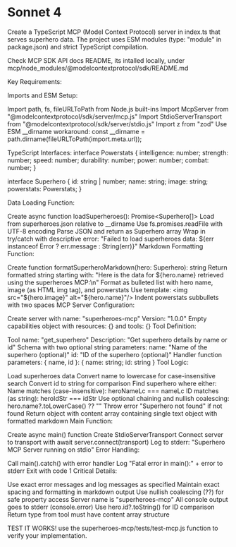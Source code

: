# Sonnet 4

Create a TypeScript MCP (Model Context Protocol) server in index.ts that serves superhero data. The project uses ESM modules (type: "module" in package.json) and strict TypeScript compilation.

Check MCP SDK API docs README, its intalled locally, under mcp/node_modules/@modelcontextprotocol/sdk/README.md

Key Requirements:

Imports and ESM Setup:

Import path, fs, fileURLToPath from Node.js built-ins
Import McpServer from "@modelcontextprotocol/sdk/server/mcp.js"
Import StdioServerTransport from "@modelcontextprotocol/sdk/server/stdio.js"
Import z from "zod"
Use ESM __dirname workaround: const __dirname = path.dirname(fileURLToPath(import.meta.url));

TypeScript Interfaces:
interface Powerstats {
intelligence: number;
strength: number;
speed: number;
durability: number;
power: number;
combat: number;
}

interface Superhero {
id: string | number;
name: string;
image: string;
powerstats: Powerstats;
}

Data Loading Function:

Create async function loadSuperheroes(): Promise<Superhero[]>
Load from superheroes.json relative to __dirname
Use fs.promises.readFile with UTF-8 encoding
Parse JSON and return as Superhero array
Wrap in try/catch with descriptive error: "Failed to load superheroes data: ${err instanceof Error ? err.message : String(err)}"
Markdown Formatting Function:

Create function formatSuperheroMarkdown(hero: Superhero): string
Return formatted string starting with: "Here is the data for ${hero.name} retrieved using the superheroes MCP:\n"
Format as bulleted list with hero name, image (as HTML img tag), and powerstats
Use template: <img src="${hero.image}" alt="${hero.name}"/>
Indent powerstats subbullets with two spaces
MCP Server Configuration:

Create server with name: "superheroes-mcp"
Version: "1.0.0"
Empty capabilities object with resources: {} and tools: {}
Tool Definition:

Tool name: "get_superhero"
Description: "Get superhero details by name or id"
Schema with two optional string parameters:
name: "Name of the superhero (optional)"
id: "ID of the superhero (optional)"
Handler function parameters: { name, id }: { name: string; id: string }
Tool Logic:

Load superheroes data
Convert name to lowercase for case-insensitive search
Convert id to string for comparison
Find superhero where either:
Name matches (case-insensitive): heroNameLc === nameLc
ID matches (as string): heroIdStr === idStr
Use optional chaining and nullish coalescing: hero.name?.toLowerCase() ?? ""
Throw error "Superhero not found" if not found
Return object with content array containing single text object with formatted markdown
Main Function:

Create async main() function
Create StdioServerTransport
Connect server to transport with await server.connect(transport)
Log to stderr: "Superhero MCP Server running on stdio"
Error Handling:

Call main().catch() with error handler
Log "Fatal error in main():" + error to stderr
Exit with code 1
Critical Details:

Use exact error messages and log messages as specified
Maintain exact spacing and formatting in markdown output
Use nullish coalescing (??) for safe property access
Server name is "superheroes-mcp"
All console output goes to stderr (console.error)
Use hero.id?.toString() for ID comparison
Return type from tool must have content array structure

TEST IT WORKS! use the superheroes-mcp/tests/test-mcp.js function to verify your implementation.